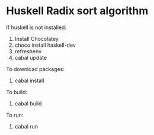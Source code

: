 # Huskell Radix sort algorithm

If huskell is not installed:
1. Install Chocolatey
2. choco install haskell-dev
3. refreshenv
4. cabal update

To download packages:
1. cabal install

To build:
1. cabal build

To run:
1. cabal run